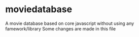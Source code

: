 # moviedatabase
A movie database based on core javascript without using any famework/library
Some changes are made in this file
